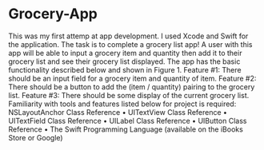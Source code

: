 # Grocery-App
This was my first attemp at app development. I used Xcode and Swift for the application.  The task is to complete a grocery list app! A user with this app will be able to input a grocery item and quantity then add it to their grocery list and see their grocery list displayed. The app has the basic functionality described below and shown in Figure 1. 
Feature #1: There should be an input field for a grocery item and quantity of item. 
Feature #2: There should be a button to add the (item / quantity) pairing to the grocery list. 
Feature #3: There should be some display of the current grocery list.  
Familiarity with tools and features listed below for project is required: 
NSLayoutAnchor Class Reference • UITextView Class Reference • UITextField Class Reference • UILabel Class Reference • 
UIButton Class Reference • The Swift Programming Language (available on the iBooks Store or Google)
